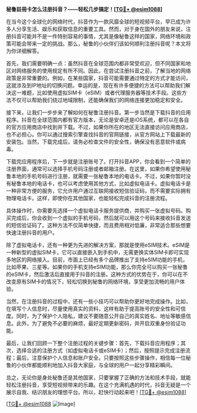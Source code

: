 **秘鲁註冊卡怎么注册抖音？——轻松几步搞定！[[TG💪+ @esim1088](https://t.me/s/esim1088)]**

在当今这个全球化的网络时代，抖音作为一款风靡全球的短视频平台，早已成为许多人分享生活、娱乐和获取信息的重要工具。然而，对于身在国外的朋友来说，注册抖音可能并不是一件特别容易的事情，尤其是像秘鲁这样的国家，网络环境和政策可能会带来一定的挑战。那么，秘鲁的小伙伴们该如何顺利注册抖音呢？本文将为你详细解答。

首先，我们需要明确一点：虽然抖音在全球范围内都非常受欢迎，但不同国家和地区对网络服务的使用规定有所不同。因此，在尝试注册抖音之前，了解当地的网络政策是非常重要的。例如，在某些国家，抖音可能需要通过特定的方式才能访问，这就涉及到IP地址的切换问题。幸运的是，现在有许多便捷的方法可以帮助我们解决这一难题，比如使用虚拟SIM卡（eSIM）或者代理服务器等技术手段。这些方法不仅可以帮助我们绕过地域限制，还能确保我们的网络连接更加稳定和安全。

接下来，让我们一步步来了解如何在秘鲁注册抖音。第一步当然是下载抖音的应用程序。抖音在全球范围内都有官方版本，无论是安卓还是iOS系统，都可以在各自的官方应用商店中找到并下载。不过，如果你所在的地区无法直接访问应用商店，也不必担心。你可以通过搜索引擎查找抖音的官网链接，从官方网站上下载最新的安装包。当然，下载完成后，请务必检查文件的安全性，确保没有恶意软件或病毒。

下载完应用程序后，下一步就是注册账号了。打开抖音APP，你会看到一个简单的注册界面，通常可以选择手机号码注册或者邮箱注册。在这里，如果你希望使用秘鲁本地的手机号码进行注册，就需要一张秘鲁本地的电话卡。不过，如果你暂时没有秘鲁本地的电话卡，也可以考虑使用其他方式，比如虚拟电话卡。虚拟电话卡是一种非常方便的服务，它允许用户通过互联网接收短信验证码，而不需要实际拥有物理电话卡。这样，即使你在其他国家，也能轻松完成抖音的注册流程。

具体操作时，你需要先选择一个虚拟电话卡服务提供商，并购买一张虚拟号码。购买完成后，你会收到一个虚拟的手机号码，然后就可以用这个号码来接收抖音发送的短信验证码了。这种方法不仅简单快捷，而且费用相对低廉，非常适合那些想要快速注册抖音的用户。

除了虚拟电话卡，还有一种更为先进的解决方案，那就是使用eSIM技术。eSIM是一种新型的虚拟SIM卡，它可以直接嵌入到手机中，无需更换实体SIM卡即可实现多地区的网络接入。目前，市面上已经有多个品牌推出了支持eSIM功能的手机，比如苹果、三星等。如果你的手机支持eSIM功能，那么你完全可以购买一张秘鲁的eSIM卡，然后激活后直接用于抖音的注册。这种方式的优势在于，你可以在不改变原有SIM卡的情况下，轻松切换到秘鲁的网络环境，享受更加流畅的用户体验。

当然，在注册抖音的过程中，还有一些小技巧可以帮助你更好地完成操作。比如，在填写个人信息时，尽量使用真实的资料，这样有助于提高账号的安全性和可信度。同时，为了保护个人隐私，建议不要随意公开自己的真实姓名、地址等敏感信息。此外，为了避免不必要的麻烦，最好定期更新密码，并开启双重身份验证功能。

最后，让我们回顾一下整个注册过程的关键步骤：首先，下载抖音应用程序；其次，选择合适的注册方式（如虚拟电话卡或eSIM卡）；然后，按照提示完成注册流程；最后，注意保护个人信息和账户安全。只要按照这些步骤操作，相信每一位秘鲁的小伙伴都能顺利地加入抖音大家庭，与全球的用户一起分享精彩瞬间。

总之，无论你是身处秘鲁还是其他国家，只要掌握了正确的方法和技术手段，就能轻松注册抖音，享受短视频带来的乐趣。在这个充满机遇的时代，抖音无疑是一个展示自我、结识朋友的理想平台。所以，赶快行动起来吧！[[TG💪+ @esim1088](https://t.me/s/esim1088)]

[[TG💪+ @esim1088](https://t.me/s/esim1088) ![Image](https://i.postimg.cc/4NQfJmqS/Snipaste-2025-05-13-00-14-12.png)]